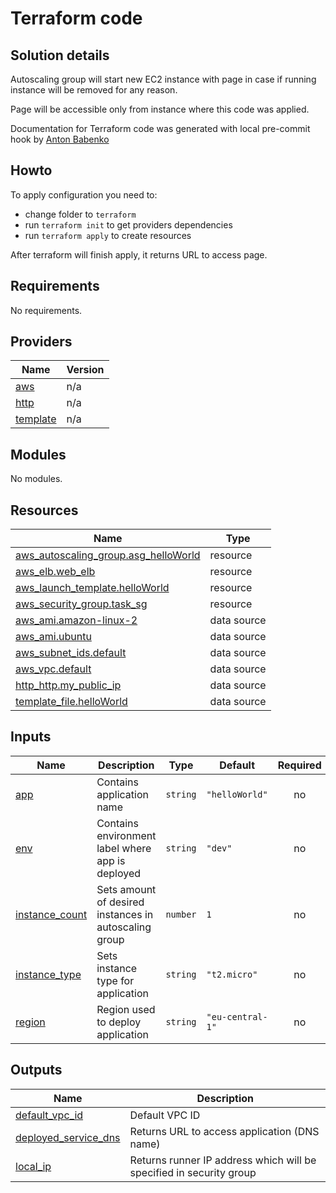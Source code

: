 # Terraform code

## Solution details

Autoscaling group will start new EC2 instance with page in case if running instance will be removed for any reason.

Page will be accessible only from instance where this code was applied.

Documentation for Terraform code was generated with local pre-commit hook by [Anton Babenko](https://github.com/antonbabenko/pre-commit-terraform)

## Howto

To apply configuration you need to:

* change folder to `terraform`
* run `terraform init` to get providers dependencies
* run `terraform apply` to create resources

After terraform will finish apply, it returns URL to access page.

<!-- BEGINNING OF PRE-COMMIT-TERRAFORM DOCS HOOK -->
## Requirements

No requirements.

## Providers

| Name | Version |
|------|---------|
| <a name="provider_aws"></a> [aws](#provider\_aws) | n/a |
| <a name="provider_http"></a> [http](#provider\_http) | n/a |
| <a name="provider_template"></a> [template](#provider\_template) | n/a |

## Modules

No modules.

## Resources

| Name | Type |
|------|------|
| [aws_autoscaling_group.asg_helloWorld](https://registry.terraform.io/providers/hashicorp/aws/latest/docs/resources/autoscaling_group) | resource |
| [aws_elb.web_elb](https://registry.terraform.io/providers/hashicorp/aws/latest/docs/resources/elb) | resource |
| [aws_launch_template.helloWorld](https://registry.terraform.io/providers/hashicorp/aws/latest/docs/resources/launch_template) | resource |
| [aws_security_group.task_sg](https://registry.terraform.io/providers/hashicorp/aws/latest/docs/resources/security_group) | resource |
| [aws_ami.amazon-linux-2](https://registry.terraform.io/providers/hashicorp/aws/latest/docs/data-sources/ami) | data source |
| [aws_ami.ubuntu](https://registry.terraform.io/providers/hashicorp/aws/latest/docs/data-sources/ami) | data source |
| [aws_subnet_ids.default](https://registry.terraform.io/providers/hashicorp/aws/latest/docs/data-sources/subnet_ids) | data source |
| [aws_vpc.default](https://registry.terraform.io/providers/hashicorp/aws/latest/docs/data-sources/vpc) | data source |
| [http_http.my_public_ip](https://registry.terraform.io/providers/hashicorp/http/latest/docs/data-sources/http) | data source |
| [template_file.helloWorld](https://registry.terraform.io/providers/hashicorp/template/latest/docs/data-sources/file) | data source |

## Inputs

| Name | Description | Type | Default | Required |
|------|-------------|------|---------|:--------:|
| <a name="input_app"></a> [app](#input\_app) | Contains application name | `string` | `"helloWorld"` | no |
| <a name="input_env"></a> [env](#input\_env) | Contains environment label where app is deployed | `string` | `"dev"` | no |
| <a name="input_instance_count"></a> [instance\_count](#input\_instance\_count) | Sets amount of desired instances in autoscaling group | `number` | `1` | no |
| <a name="input_instance_type"></a> [instance\_type](#input\_instance\_type) | Sets instance type for application | `string` | `"t2.micro"` | no |
| <a name="input_region"></a> [region](#input\_region) | Region used to deploy application | `string` | `"eu-central-1"` | no |

## Outputs

| Name | Description |
|------|-------------|
| <a name="output_default_vpc_id"></a> [default\_vpc\_id](#output\_default\_vpc\_id) | Default VPC ID |
| <a name="output_deployed_service_dns"></a> [deployed\_service\_dns](#output\_deployed\_service\_dns) | Returns URL to access application (DNS name) |
| <a name="output_local_ip"></a> [local\_ip](#output\_local\_ip) | Returns runner IP address which will be specified in security group |
<!-- END OF PRE-COMMIT-TERRAFORM DOCS HOOK -->
